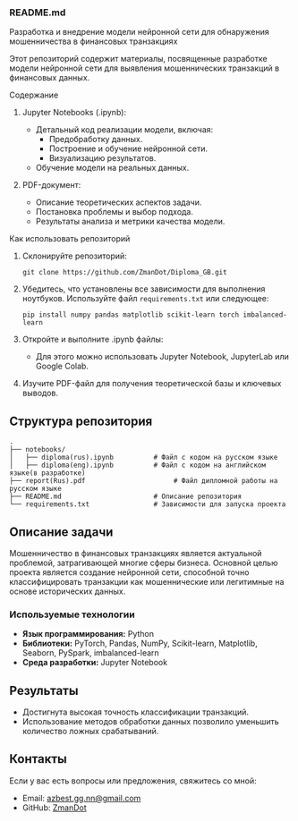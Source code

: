 ### README.md  

Разработка и внедрение модели нейронной сети для обнаружения мошенничества в финансовых транзакциях  

Этот репозиторий содержит материалы, посвященные разработке модели нейронной сети для выявления мошеннических транзакций в финансовых данных.  

Содержание  

1. Jupyter Notebooks (.ipynb):  
   - Детальный код реализации модели, включая:  
     - Предобработку данных.  
     - Построение и обучение нейронной сети.  
     - Визуализацию результатов.  
   - Обучение модели на реальных данных.  

2. PDF-документ:  
   - Описание теоретических аспектов задачи.  
   - Постановка проблемы и выбор подхода.  
   - Результаты анализа и метрики качества модели.  

Как использовать репозиторий  

1. Склонируйте репозиторий:  
   ```
   git clone https://github.com/ZmanDot/Diploma_GB.git
   ```  

2. Убедитесь, что установлены все зависимости для выполнения ноутбуков. Используйте файл `requirements.txt` или следующее:
   ``` 
   pip install numpy pandas matplotlib scikit-learn torch imbalanced-learn
   ```

4. Откройте и выполните .ipynb файлы:  
   - Для этого можно использовать Jupyter Notebook, JupyterLab или Google Colab.  

5. Изучите PDF-файл для получения теоретической базы и ключевых выводов.  

## Структура репозитория  

```
.
├── notebooks/
│   ├── diploma(rus).ipynb          # Файл с кодом на русском языке
│   ├── diploma(eng).ipynb          # Файл с кодом на английском языке(в разработке)
├── report(Rus).pdf                      # Файл дипломной работы на русском языке
├── README.md                       # Описание репозитория
└── requirements.txt                # Зависимости для запуска проекта
```

## Описание задачи  

Мошенничество в финансовых транзакциях является актуальной проблемой, затрагивающей многие сферы бизнеса. Основной целью проекта является создание нейронной сети, способной точно классифицировать транзакции как мошеннические или легитимные на основе исторических данных.  

### Используемые технологии  
- **Язык программирования:** Python  
- **Библиотеки:** PyTorch, Pandas, NumPy, Scikit-learn, Matplotlib, Seaborn, PySpark, imbalanced-learn  
- **Среда разработки:** Jupyter Notebook  

## Результаты  
- Достигнута высокая точность классификации транзакций.  
- Использование методов обработки данных позволило уменьшить количество ложных срабатываний.  

## Контакты  
Если у вас есть вопросы или предложения, свяжитесь со мной:  
- Email: azbest.gg.nn@gmail.com  
- GitHub: [ZmanDot](https://github.com/ZmanDot)  
